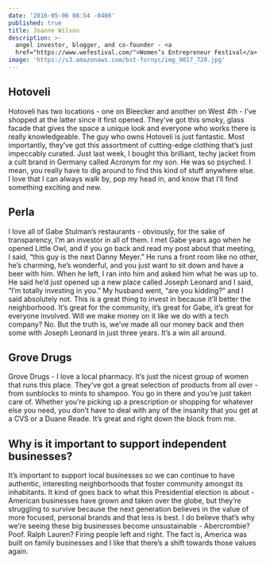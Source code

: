 ```yaml
---
date: '2016-05-06 08:54 -0400'
published: true
title: Joanne Wilson
description: >-
  angel investor, blogger, and co-founder - <a
  href="https://www.wefestival.com/">Women’s Entrepreneur Festival</a>
image: 'https://s3.amazonaws.com/bst-fornyc/img_9017_720.jpg'
---
```

## Hotoveli
Hotoveli has two locations - one on Bleecker and another on West 4th - I’ve shopped at the latter since it first opened. They’ve got this smoky, glass facade that gives the space a unique look and everyone who works there is really knowledgeable. The guy who owns Hotoveli is just fantastic. Most importantly, they’ve got this assortment of cutting-edge clothing that’s just impeccably curated. Just last week, I bought this brilliant, techy jacket from a cult brand in Germany called Acronym for my son. He was so psyched. I mean, you really have to dig around to find this kind of stuff anywhere else. I love that I can always walk by, pop my head in, and know that I’ll find something exciting and new.  

## Perla
I love all of Gabe Stulman’s restaurants - obviously, for the sake of transparency, I’m an investor in all of them. I met Gabe years ago when he opened Little Owl, and if you go back and read my post about that meeting, I said, “this guy is the next Danny Meyer.” He runs a front room like no other, he’s charming, he’s wonderful, and you just want to sit down and have a beer with him. When he left, I ran into him and asked him what he was up to. He said he’d just opened up a new place called Joseph Leonard and I said, “I’m totally investing in you.” My husband went, “are you kidding?” and I said absolutely not. This is a great thing to invest in because it’ll better the neighborhood. It’s great for the community, it’s great for Gabe, it’s great for everyone involved. Will we make money on it like we do with a tech company? No. But the truth is, we’ve made all our money back and then some with Joseph Leonard in just three years. It’s a win all around.

## Grove Drugs
Grove Drugs - I love a local pharmacy. It’s just the nicest group of women that runs this place. They’ve got a great selection of products from all over - from sunblocks to mints to shampoo. You go in there and you’re just taken care of. Whether you’re picking up a prescription or shopping for whatever else you need, you don’t have to deal with any of the insanity that you get at a CVS or a Duane Reade. It’s great and right down the block from me.

## Why is it important to support independent businesses?
It’s important to support local businesses so we can continue to have authentic, interesting neighborhoods that foster community amongst its inhabitants. It kind of goes back to what this Presidential election is about - American businesses have grown and taken over the globe, but they’re struggling to survive because the next generation believes in the value of more focused, personal brands and that less is best. I do believe that’s why we’re seeing these big businesses become unsustainable - Abercrombie? Poof. Ralph Lauren? Firing people left and right. The fact is, America was built on family businesses and I like that there’s a shift towards those values again.
